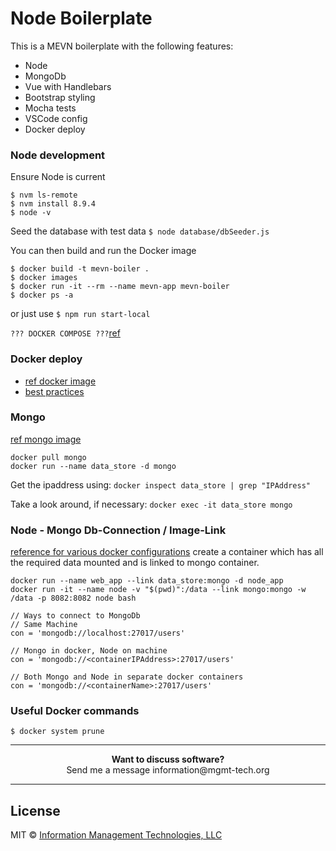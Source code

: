 # Node Boilerplate

This is a MEVN boilerplate with the following features:

* Node
* MongoDb
* Vue with Handlebars
* Bootstrap styling
* Mocha tests
* VSCode config
* Docker deploy


### Node development

Ensure Node is current

```
$ nvm ls-remote
$ nvm install 8.9.4
$ node -v
```

Seed the database with test data `$ node database/dbSeeder.js`

You can then build and run the Docker image

```
$ docker build -t mevn-boiler .
$ docker images
$ docker run -it --rm --name mevn-app mevn-boiler
$ docker ps -a
```

or just use `$ npm run start-local`

`??? DOCKER COMPOSE ???`[ref](https://www.digitalocean.com/community/tutorials/how-to-install-and-use-docker-compose-on-ubuntu-14-04)


### Docker deploy

- [ref docker image](https://github.com/nodejs/docker-node)
- [best practices](https://github.com/nodejs/docker-node/blob/master/docs/BestPractices.md)




### Mongo

[ref mongo image](https://hub.docker.com/r/library/mongo/)

```
docker pull mongo
docker run --name data_store -d mongo
```

Get the ipaddress using: `docker inspect data_store | grep "IPAddress" `

Take a look around, if necessary: `docker exec -it data_store mongo`




### Node - Mongo Db-Connection / Image-Link
[reference for various docker configurations](http://www.ifdattic.com/how-to-mongodb-nodejs-docker/)
create a container which has all the required data mounted and is linked to mongo container.

```
docker run --name web_app --link data_store:mongo -d node_app
docker run -it --name node -v "$(pwd)":/data --link mongo:mongo -w /data -p 8082:8082 node bash
```

```
// Ways to connect to MongoDb
// Same Machine
con = 'mongodb://localhost:27017/users'

// Mongo in docker, Node on machine
con = 'mongodb://<containerIPAddress>:27017/users'

// Both Mongo and Node in separate docker containers
con = 'mongodb://<containerName>:27017/users'

```




### Useful Docker commands

```
$ docker system prune

```






***

<p align="center"><b> Want to discuss software?</b><br>Send me a message <a href="mailto:information@mgmt-tech.org?Subject=Open%20Software" target="_top"></a> information@mgmt-tech.org</p>

***


## License

MIT © [Information Management Technologies, LLC](http://mgmt-tech.org)
